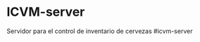 ICVM-server
===========

Servidor para el control de inventario de cervezas
# i c v m - s e r v e r  
 